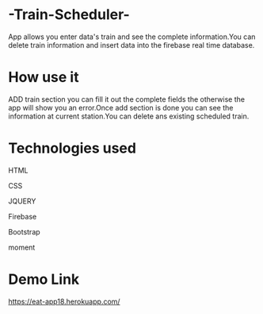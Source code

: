 # -Train-Scheduler-
App allows you enter data's train and see the complete information.You can delete train information and insert data into the firebase real time database.

# How use it
 ADD train section you can fill it out the complete fields the otherwise the app will show you an error.Once add section is done you can see the information at current station.You can delete ans existing scheduled train.


# Technologies used

HTML

CSS

JQUERY

Firebase

Bootstrap

moment

# Demo Link
https://eat-app18.herokuapp.com/
